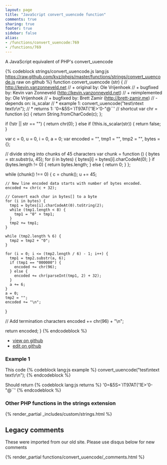 ```yaml
---
layout: page
title: "JavaScript convert_uuencode function"
comments: true
sharing: true
footer: true
sidebar: false
alias:
- /functions/convert_uuencode:769
- /functions/769
---
```

<!-- Generated by Rakefile:build -->
A JavaScript equivalent of PHP's convert_uuencode

{% codeblock strings/convert_uuencode.js lang:js https://raw.github.com/kvz/phpjs/master/functions/strings/convert_uuencode.js raw on github %}
function convert_uuencode (str) {
  // http://kevin.vanzonneveld.net
  // +   original by: Ole Vrijenhoek
  // +   bugfixed by: Kevin van Zonneveld (http://kevin.vanzonneveld.net)
  // +   reimplemented by: Ole Vrijenhoek
  // +   bugfixed by: Brett Zamir (http://brett-zamir.me)
  // -    depends on: is_scalar
  // *     example 1: convert_uuencode("test\ntext text\r\n");
  // *     returns 1: '0=&5S=`IT97AT('1E>'0-"@``'
  // shortcut
  var chr = function (c) {
    return String.fromCharCode(c);
  };

  if (!str || str == "") {
    return chr(0);
  } else if (!this.is_scalar(str)) {
    return false;
  }

  var c = 0,
    u = 0,
    i = 0,
    a = 0;
  var encoded = "",
    tmp1 = "",
    tmp2 = "",
    bytes = {};

  // divide string into chunks of 45 characters
  var chunk = function () {
    bytes = str.substr(u, 45);
    for (i in bytes) {
      bytes[i] = bytes[i].charCodeAt(0);
    }
    if (bytes.length != 0) {
      return bytes.length;
    } else {
      return 0;
    }
  };

  while (chunk() !== 0) {
    c = chunk();
    u += 45;

    // New line encoded data starts with number of bytes encoded.
    encoded += chr(c + 32);

    // Convert each char in bytes[] to a byte
    for (i in bytes) {
      tmp1 = bytes[i].charCodeAt(0).toString(2);
      while (tmp1.length < 8) {
        tmp1 = "0" + tmp1;
      }
      tmp2 += tmp1;
    }

    while (tmp2.length % 6) {
      tmp2 = tmp2 + "0";
    }

    for (i = 0; i <= (tmp2.length / 6) - 1; i++) {
      tmp1 = tmp2.substr(a, 6);
      if (tmp1 == "000000") {
        encoded += chr(96);
      } else {
        encoded += chr(parseInt(tmp1, 2) + 32);
      }
      a += 6;
    }
    a = 0;
    tmp2 = "";
    encoded += "\n";
  }

  // Add termination characters
  encoded += chr(96) + "\n";

  return encoded;
}
{% endcodeblock %}

 - [view on github](https://github.com/kvz/phpjs/blob/master/functions/strings/convert_uuencode.js)
 - [edit on github](https://github.com/kvz/phpjs/edit/master/functions/strings/convert_uuencode.js)

### Example 1
This code
{% codeblock lang:js example %}
convert_uuencode("test\ntext text\r\n");
{% endcodeblock %}

Should return
{% codeblock lang:js returns %}
'0=&5S=`IT97AT('1E>'0-"@``'
{% endcodeblock %}


### Other PHP functions in the strings extension
{% render_partial _includes/custom/strings.html %}
## Legacy comments
These were imported from our old site. Please use disqus below for new comments
<div style="overflow-y: scroll; max-height: 500px;">
{% render_partial functions/convert_uuencode/_comments.html %}
</div>
